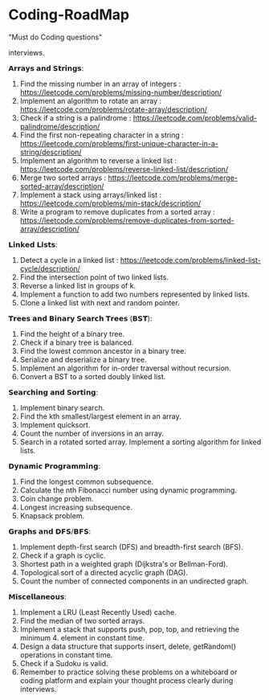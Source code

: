# Coding-RoadMap
"Must do Coding questions"

interviews.

𝗔𝗿𝗿𝗮𝘆𝘀 𝗮𝗻𝗱 𝗦𝘁𝗿𝗶𝗻𝗴𝘀:
1. Find the missing number in an array of integers : https://leetcode.com/problems/missing-number/description/
2. Implement an algorithm to rotate an array : https://leetcode.com/problems/rotate-array/description/
3. Check if a string is a palindrome : https://leetcode.com/problems/valid-palindrome/description/
4. Find the first non-repeating character in a string : https://leetcode.com/problems/first-unique-character-in-a-string/description/
5. Implement an algorithm to reverse a linked list : https://leetcode.com/problems/reverse-linked-list/description/
6. Merge two sorted arrays : https://leetcode.com/problems/merge-sorted-array/description/
7. Implement a stack using arrays/linked list : https://leetcode.com/problems/min-stack/description/
8. Write a program to remove duplicates from a sorted array : https://leetcode.com/problems/remove-duplicates-from-sorted-array/description/

𝗟𝗶𝗻𝗸𝗲𝗱 𝗟𝗶𝘀𝘁𝘀:
1. Detect a cycle in a linked list : https://leetcode.com/problems/linked-list-cycle/description/
2. Find the intersection point of two linked lists.
3. Reverse a linked list in groups of k.
4. Implement a function to add two numbers represented by linked lists.
5. Clone a linked list with next and random pointer.

𝗧𝗿𝗲𝗲𝘀 𝗮𝗻𝗱 𝗕𝗶𝗻𝗮𝗿𝘆 𝗦𝗲𝗮𝗿𝗰𝗵 𝗧𝗿𝗲𝗲𝘀 (𝗕𝗦𝗧):
1. Find the height of a binary tree.
2. Check if a binary tree is balanced.
3. Find the lowest common ancestor in a binary tree.
4. Serialize and deserialize a binary tree.
5. Implement an algorithm for in-order traversal without recursion.
6. Convert a BST to a sorted doubly linked list.

𝗦𝗲𝗮𝗿𝗰𝗵𝗶𝗻𝗴 𝗮𝗻𝗱 𝗦𝗼𝗿𝘁𝗶𝗻𝗴:
1. Implement binary search.
2. Find the kth smallest/largest element in an array.
3. Implement quicksort.
4. Count the number of inversions in an array.
5. Search in a rotated sorted array.
Implement a sorting algorithm for linked lists.

𝗗𝘆𝗻𝗮𝗺𝗶𝗰 𝗣𝗿𝗼𝗴𝗿𝗮𝗺𝗺𝗶𝗻𝗴:
1. Find the longest common subsequence.
2. Calculate the nth Fibonacci number using dynamic programming.
3. Coin change problem.
4. Longest increasing subsequence.
5. Knapsack problem.

𝗚𝗿𝗮𝗽𝗵𝘀 𝗮𝗻𝗱 𝗗𝗙𝗦/𝗕𝗙𝗦:
1. Implement depth-first search (DFS) and breadth-first search (BFS).
2. Check if a graph is cyclic.
3. Shortest path in a weighted graph (Dijkstra's or Bellman-Ford).
4. Topological sort of a directed acyclic graph (DAG).
5. Count the number of connected components in an undirected graph.

𝗠𝗶𝘀𝗰𝗲𝗹𝗹𝗮𝗻𝗲𝗼𝘂𝘀:
1. Implement a LRU (Least Recently Used) cache.
2. Find the median of two sorted arrays.
3. Implement a stack that supports push, pop, top, and retrieving the minimum 4. element in constant time.
5. Design a data structure that supports insert, delete, getRandom() operations in constant time.
6. Check if a Sudoku is valid.
7. Remember to practice solving these problems on a whiteboard or coding platform and explain your thought process clearly during interviews.
